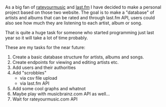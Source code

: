 As a big fan of [rateyourmusic](https://rateyourmusic.com/) and [last.fm](https://www.last.fm/home) I have decided to make a personal project based on those two website. The goal is to make a "database" of artists and albums that can be rated and through last.fm API, users could also see how much they are listening to each artist, album or song.

That is quite a huge task for someone who started programming just last year so it will take a lot of time probably.

These are my tasks for the near future:
1. Create a basic database structure for artists, albums and songs.
2. Create endpoints for viewing and editing artists etc.
3. Add users and their authorities
4. Add "scrobbles"
   - via csv file upload
   - via last.fm API
5. Add some cool graphs and whatnot
6. Maybe play with musicbrainz.com API as well...
7. Wait for rateyourmusic.com API
